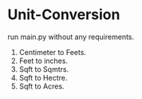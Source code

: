 # Unit-Conversion
run main.py without any requirements.
1. Centimeter to Feets.
2. Feet to inches.
3. Sqft to Sqmtrs.
4. Sqft to Hectre.
5. Sqft to Acres.
